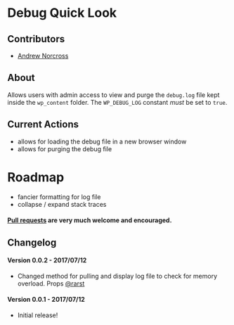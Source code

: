 Debug Quick Look
========================

## Contributors
* [Andrew Norcross](https://github.com/norcross)

## About
Allows users with admin access to view and purge the `debug.log` file kept inside the `wp_content` folder. The `WP_DEBUG_LOG` constant *must* be set to `true`.

## Current Actions
* allows for loading the debug file in a new browser window
* allows for purging the debug file

# Roadmap
* fancier formatting for log file
* collapse / expand stack traces

#### [Pull requests](https://github.com/norcross/debug-quick-look/pulls) are very much welcome and encouraged.

## Changelog

#### Version 0.0.2 - 2017/07/12
* Changed method for pulling and display log file to check for memory overload. Props [@rarst](https://github.com/Rarst)

#### Version 0.0.1 - 2017/07/12
* Initial release!
